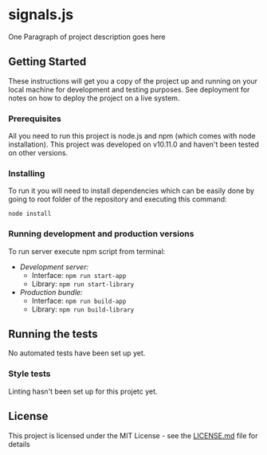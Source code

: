 # signals.js

One Paragraph of project description goes here

## Getting Started

These instructions will get you a copy of the project up and running on your local machine for development and testing purposes. See deployment for notes on how to deploy the project on a live system.

### Prerequisites

All you need to run this project is node.js and npm (which comes with node installation).
This project was developed on v10.11.0 and haven't been tested on other versions.

### Installing

To run it you will need to install dependencies which can be easily done by going to root folder of the repository and executing this command:

`node install`

### Running development and production versions

To run server execute npm script from terminal:
- *Development server:*
    - Interface: `npm run start-app`
    - Library: `npm run start-library`
- *Production bundle:*
    - Interface: `npm run build-app`
    - Library: `npm run build-library`

## Running the tests

No automated tests have been set up yet.

### Style tests

Linting hasn't been set up for this projetc yet.

## License

This project is licensed under the MIT License - see the [LICENSE.md](LICENSE.md) file for details

